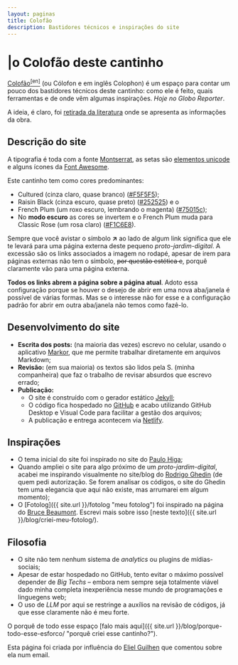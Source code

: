 ```yaml
---
layout: paginas
title: Colofão
description: Bastidores técnicos e inspirações do site
---
```

# <span aria-hidden="true">|<span class="h1-menor">o </span></span>Colofão<span class="h1-menor"> deste cantinho</span>

[Colofão<sup>[en]</sup>](https://indieweb.org/colophon "mais sobre o que é Cólofon") (ou Cólofon e em inglês Colophon) é um espaço para contar um pouco dos bastidores técnicos deste cantinho: como ele é feito, quais ferramentas e de onde vêm algumas inspirações. _Hoje no Globo Reporter_.  

A ideia, é claro, foi [retirada da literatura](https://pt.wikipedia.org/wiki/C%C3%B3lofon_(tipografia) "o que sao cólofon de livros") onde se apresenta as informações da obra.

## Descrição do site
A tipografia é toda com a fonte [Montserrat](https://fonts.bunny.net/family/montserrat "a fonte deste cantinho"), as setas são [elementos unicode](https://symbl.cc/pt/unicode-table/#arrows "as setas") e alguns ícones da [Font Awesome](https://fontawesome.com "os ícones de mídias-sociais").  

Este cantinho tem como cores predominantes:
- Cultured (cinza claro, quase branco) ([#F5F5F5](https://www.color-name.com/hex/f5f5f5 "o fundo, ou o texto"));
- Raisin Black (cinza escuro, quase preto) ([#252525](https://www.color-name.com/hex/252525 "o texto, ou o fundo")) e o
- French Plum (um roxo escuro, lembrando o magenta) ([#75015c](https://www.color-name.com/hex/75015c "os links, no claro"));  
- No **modo escuro** as cores se invertem e o French Plum muda para Classic Rose (um rosa claro) ([#F1C6E8](https://www.color-name.com/hex/f1c6e8 "os links, no escuro")).  

Sempre que você avistar o símbolo **↗** ao lado de algum link significa que ele te levará para uma página externa deste pequeno _proto-jardim-digital_. A excessão são os links associados a imagem no rodapé, apesar de irem para páginas externas não tem o símbolo, ~~por questão estética e~~, porquê claramente vão para uma página externa.

**Todos os links abrem a página sobre a página atual**. Adoto essa configuração porque se houver o desejo de abrir em uma nova aba/janela é possível de várias formas. Mas se o interesse não for esse e a configuração padrão for abrir em outra aba/janela não temos como fazê-lo.

## Desenvolvimento do site
- **Escrita dos posts:** (na maioria das vezes) escrevo no celular, usando o aplicativo [Markor](https://github.com/gsantner/markor "o aplicativo em que escrevo"), que me permite trabalhar diretamente em arquivos Markdown;
- **Revisão:** (em sua maioria) os textos são lidos pela S. (minha companheira) que faz o trabalho de revisar absurdos que escrevo errado;
- **Publicação:**  
  - O site é construído com o gerador estático [Jekyll](https://jekyllrb.com/);  
  - O código fica hospedado no [GitHub](https://github.com/) e acabo utilizando GitHub Desktop e Visual Code para facilitar a gestão dos arquivos;  
  - A publicação e entrega acontecem via [Netlify](https://www.netlify.com/).  

## Inspirações
- O tema inicial do site foi inspirado no site do [Paulo Higa](https://higa.me "site do Higa");
- Quando ampliei o site para algo próximo de um _proto-jardim-digital_, acabei me inspirando visualmente no site/blog do [Rodrigo Ghedin](https://rodrigo.ghed.in "site do Ghedin") (de quem pedi autorização. Se forem analisar os códigos, o site do Ghedin tem uma elegancia que aqui não existe, mas arrumarei em algum momento);  
- O [Fotolog]({{ site.url }}/fotolog "meu fotolog") foi inspirado na página do [Bruce Beaumont](https://beaumontphotography.bearblog.dev/ "site do Bruce"). Escrevi mais sobre isso [neste texto]({{ site.url }}/blog/criei-meu-fotolog/).  

## Filosofia
- O site não tem nenhum sistema de _analytics_ ou plugins de mídias-sociais;  
- Apesar de estar hospedado no GitHub, tento evitar o máximo possível depender de _Big Techs_ – embora nem sempre seja totalmente viável dado minha completa inexperiência nesse mundo de programações e linguegens web;  
- O uso de _LLM_ por aqui se restringe a auxílios na revisão de códigos, já que esse claramente não é meu forte.  

O porquê de todo esse espaço [falo mais aqui]({{ site.url }}/blog/porque-todo-esse-esforco/ "porquê criei esse cantinho?").  

<aside class="atualizacao">
Esta página foi criada por influência do <a href="https://cosmoliko.com/" title="blog do Eliel">Eliel Guilhen</a> que comentou sobre ela num email.
</aside>
